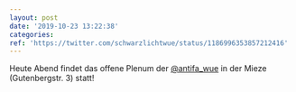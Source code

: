 ```yaml
---
layout: post
date: '2019-10-23 13:22:38'
categories: 
ref: 'https://twitter.com/schwarzlichtwue/status/1186996353857212416'
---
```

Heute Abend findet das offene Plenum der [@antifa_wue](https://twitter.com/antifa_wue) in der Mieze (Gutenbergstr. 3) statt!
